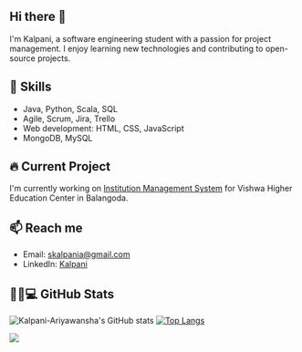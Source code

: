 ## Hi there 👋
I'm Kalpani, a software engineering student with a passion for project management. I enjoy learning new technologies and contributing to open-source projects.
## 🚀 Skills
- Java, Python, Scala, SQL
- Agile, Scrum, Jira, Trello
- Web development: HTML, CSS, JavaScript
- MongoDB, MySQL

## 🔥 Current Project
I'm currently working on [Institution Management System](https://github.com/sahan-chinthaka/vishwa-institute.git) for Vishwa Higher Education Center in Balangoda.

## 📫 Reach me
- Email: [skalpania@gmail.com](mailto:skalpania@gmail.com)
- LinkedIn: [Kalpani](https://www.linkedin.com/in/kalpani-ariyawansha/)

## 👩‍💻💻 GitHub Stats


![Kalpani-Ariyawansha's GitHub stats](https://github-readme-stats.vercel.app/api?username=kalpani-ariyawansha&show_icons=true&theme=radical)  [![Top Langs](https://github-readme-stats.vercel.app/api/top-langs/?username=kalpani-ariyawansha&hide_progress=true)](https://github.com/anuraghazra/github-readme-stats)

![](https://komarev.com/ghpvc/?username=kalpani-ariyawansha&color=green)


